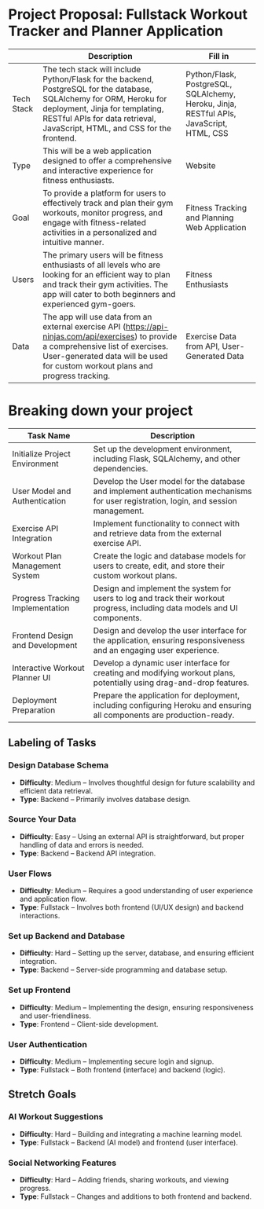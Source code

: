 # Project Proposal: Fullstack Workout Tracker and Planner Application

|            | Description                                                                                                                                                                                                                             | Fill in                                       |
|------------|-----------------------------------------------------------------------------------------------------------------------------------------------------------------------------------------------------------------------------------------|-----------------------------------------------|
| Tech Stack | The tech stack will include Python/Flask for the backend, PostgreSQL for the database, SQLAlchemy for ORM, Heroku for deployment, Jinja for templating, RESTful APIs for data retrieval, JavaScript, HTML, and CSS for the frontend. | Python/Flask, PostgreSQL, SQLAlchemy, Heroku, Jinja, RESTful APIs, JavaScript, HTML, CSS |
| Type       | This will be a web application designed to offer a comprehensive and interactive experience for fitness enthusiasts.                                                                                                                   | Website                                       |
| Goal       | To provide a platform for users to effectively track and plan their gym workouts, monitor progress, and engage with fitness-related activities in a personalized and intuitive manner.                                                  | Fitness Tracking and Planning Web Application |
| Users      | The primary users will be fitness enthusiasts of all levels who are looking for an efficient way to plan and track their gym activities. The app will cater to both beginners and experienced gym-goers.                               | Fitness Enthusiasts                           |
| Data       | The app will use data from an external exercise API (https://api-ninjas.com/api/exercises) to provide a comprehensive list of exercises. User-generated data will be used for custom workout plans and progress tracking.              | Exercise Data from API, User-Generated Data   |

# Breaking down your project

| Task Name                   | Description                                                                                                  |
|-----------------------------|--------------------------------------------------------------------------------------------------------------|
| Initialize Project Environment | Set up the development environment, including Flask, SQLAlchemy, and other dependencies.|
| User Model and Authentication | Develop the User model for the database and implement authentication mechanisms for user registration, login, and session management.|
| Exercise API Integration | Implement functionality to connect with and retrieve data from the external exercise API.|
| Workout Plan Management System | Create the logic and database models for users to create, edit, and store their custom workout plans.| 
| Progress Tracking Implementation |Design and implement the system for users to log and track their workout progress, including data models and UI components.| 
| Frontend Design and Development | Design and develop the user interface for the application, ensuring responsiveness and an engaging user experience.| 
|Interactive Workout Planner UI | Develop a dynamic user interface for creating and modifying workout plans, potentially using drag-and-drop features. |
|Deployment Preparation | Prepare the application for deployment, including configuring Heroku and ensuring all components are production-ready.|
## Labeling of Tasks

### Design Database Schema
- **Difficulty**: Medium – Involves thoughtful design for future scalability and efficient data retrieval.
- **Type**: Backend – Primarily involves database design.

### Source Your Data
- **Difficulty**: Easy – Using an external API is straightforward, but proper handling of data and errors is needed.
- **Type**: Backend – Backend API integration.

### User Flows
- **Difficulty**: Medium – Requires a good understanding of user experience and application flow.
- **Type**: Fullstack – Involves both frontend (UI/UX design) and backend interactions.

### Set up Backend and Database
- **Difficulty**: Hard – Setting up the server, database, and ensuring efficient integration.
- **Type**: Backend – Server-side programming and database setup.

### Set up Frontend
- **Difficulty**: Medium – Implementing the design, ensuring responsiveness and user-friendliness.
- **Type**: Frontend – Client-side development.

### User Authentication
- **Difficulty**: Medium – Implementing secure login and signup.
- **Type**: Fullstack – Both frontend (interface) and backend (logic).

## Stretch Goals

### AI Workout Suggestions
- **Difficulty**: Hard – Building and integrating a machine learning model.
- **Type**: Fullstack – Backend (AI model) and frontend (user interface).

### Social Networking Features
- **Difficulty**: Hard – Adding friends, sharing workouts, and viewing progress.
- **Type**: Fullstack – Changes and additions to both frontend and backend.
